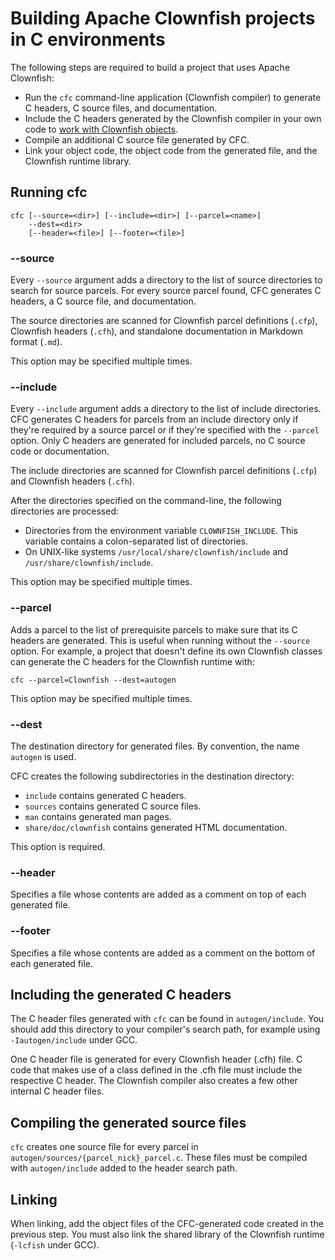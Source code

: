# Building Apache Clownfish projects in C environments

The following steps are required to build a project that uses
Apache Clownfish:

- Run the `cfc` command-line application (Clownfish compiler) to
  generate C headers, C source files, and documentation.
- Include the C headers generated by the Clownfish compiler in your
  own code to [work with Clownfish objects](ClassIntro).
- Compile an additional C source file generated by CFC.
- Link your object code, the object code from the generated file,
  and the Clownfish runtime library.

## Running cfc

    cfc [--source=<dir>] [--include=<dir>] [--parcel=<name>]
        --dest=<dir>
        [--header=<file>] [--footer=<file>]

### --source

Every `--source` argument adds a directory to the list of source
directories to search for source parcels. For every source parcel
found, CFC generates C headers, a C source file, and documentation.

The source directories are scanned for Clownfish parcel definitions
(`.cfp`), Clownfish headers (`.cfh`), and standalone documentation
in Markdown format (`.md`).

This option may be specified multiple times.

### --include

Every `--include` argument adds a directory to the list of include
directories. CFC generates C headers for parcels from an include
directory only if they're required by a source parcel or if they're
specified with the `--parcel` option. Only C headers are generated
for included parcels, no C source code or documentation.

The include directories are scanned for Clownfish parcel
definitions (`.cfp`) and Clownfish headers (`.cfh`).

After the directories specified on the command-line, the following
directories are processed:

- Directories from the environment variable `CLOWNFISH_INCLUDE`.
  This variable contains a colon-separated list of directories.
- On UNIX-like systems `/usr/local/share/clownfish/include` and
  `/usr/share/clownfish/include`.

This option may be specified multiple times.

### --parcel

Adds a parcel to the list of prerequisite parcels to make sure that
its C headers are generated. This is useful when running without the
`--source` option. For example, a project that doesn't define its
own Clownfish classes can generate the C headers for the Clownfish
runtime with:

    cfc --parcel=Clownfish --dest=autogen

This option may be specified multiple times.

### --dest

The destination directory for generated files. By convention,
the name `autogen` is used.

CFC creates the following subdirectories in the destination
directory:

- `include` contains generated C headers.
- `sources` contains generated C source files.
- `man` contains generated man pages.
- `share/doc/clownfish` contains generated HTML documentation.

This option is required.

### --header

Specifies a file whose contents are added as a comment on top of
each generated file.

### --footer

Specifies a file whose contents are added as a comment on the
bottom of each generated file.

## Including the generated C headers

The C header files generated with `cfc` can be found in
`autogen/include`. You should add this directory to your compiler's
search path, for example using `-Iautogen/include` under GCC.

One C header file is generated for every Clownfish header (.cfh) file.
C code that makes use of a class defined in the .cfh file must include
the respective C header. The Clownfish compiler also creates a few
other internal C header files.

## Compiling the generated source files

`cfc` creates one source file for every parcel in
`autogen/sources/{parcel_nick}_parcel.c`. These files must be
compiled with `autogen/include` added to the header search path.

## Linking

When linking, add the object files of the CFC-generated code created
in the previous step. You must also link the shared library of the
Clownfish runtime (`-lcfish` under GCC).

